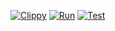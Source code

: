 [![Clippy](https://github.com/hamirmahal/shopping-cart/actions/workflows/clippy.yml/badge.svg)](https://github.com/hamirmahal/shopping-cart/actions/workflows/clippy.yml)
[![Run](https://github.com/hamirmahal/shopping-cart/actions/workflows/run.yml/badge.svg)](https://github.com/hamirmahal/shopping-cart/actions/workflows/run.yml)
[![Test](https://github.com/hamirmahal/shopping-cart/actions/workflows/test.yml/badge.svg)](https://github.com/hamirmahal/shopping-cart/actions/workflows/test.yml)
